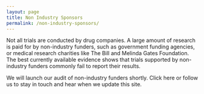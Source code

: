 ```yaml
---
layout: page
title: Non Industry Sponsors
permalink: /non-industry-sponsors/
---
```

Not all trials are conducted by drug companies. A large amount of research is paid for by non-industry funders, such as government funding agencies, or medical research charities like The Bill and Melinda Gates Foundation. The best currently available evidence shows that trials supported by non-industry funders commonly fail to report their results.

We will launch our audit of non-industry funders shortly. Click here or follow us to stay in touch and hear when we update this site.

